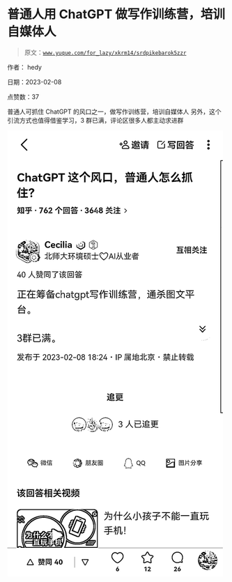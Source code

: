 # 普通人用 ChatGPT 做写作训练营，培训自媒体人

> 原文：[`www.yuque.com/for_lazy/xkrm14/srdpikebarok5zzr`](https://www.yuque.com/for_lazy/xkrm14/srdpikebarok5zzr)

作者： hedy

日期：2023-02-08

点赞数：37

普通人可抓住 ChatGPT 的风口之一，做写作训练营，培训自媒体人 另外，这个引流方式也值得借鉴学习，3 群已满，评论区很多人都主动求进群

![](img/cae191241cbb6ce3dbe3bb25249e3b35.png)



